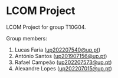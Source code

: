 # LCOM Project

LCOM Project for group T10G04.

Group members:

1. Lucas Faria (up202207540@up.pt)
2. António Santos (up201907156@up.pt)
3. Rafael Campeão (up202207573@up.pt)
4. Alexandre Lopes (up202207015@up.pt)

